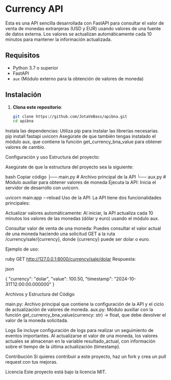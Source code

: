 # Currency API

Esta es una API sencilla desarrollada con FastAPI para consultar el valor de venta de monedas extranjeras (USD y EUR) usando valores de una fuente de datos externa. Los valores se actualizan automáticamente cada 10 minutos para mantener la información actualizada.

## Requisitos

- Python 3.7 o superior
- FastAPI
- `aux` (Módulo externo para la obtención de valores de moneda)

## Instalación

1. **Clona este repositorio**:
   ```bash
   git clone https://github.com/JotaVeBass/apibna.git
   cd apibna
   
Instala las dependencias: Utiliza pip para instalar las librerías necesarias.
pip install fastapi uvicorn
Asegúrate de que también tengas instalado el módulo aux, que contiene la función get_currency_bna_value para obtener valores de cambio.

Configuración y uso
Estructura del proyecto:

Asegúrate de que la estructura del proyecto sea la siguiente:

bash
Copiar código
├── main.py             # Archivo principal de la API
└── aux.py              # Módulo auxiliar para obtener valores de moneda
Ejecuta la API: Inicia el servidor de desarrollo con uvicorn.

uvicorn main:app --reload
Uso de la API: La API tiene dos funcionalidades principales:

Actualizar valores automáticamente: Al iniciar, la API actualiza cada 10 minutos los valores de las monedas (dólar y euro) usando el módulo aux.

Consultar valor de venta de una moneda: Puedes consultar el valor actual de una moneda haciendo una solicitud GET a la ruta /currency/sale/{currency}, donde {currency} puede ser dolar o euro.

Ejemplo de uso:

ruby
GET http://127.0.0.1:8000/currency/sale/dolar
Respuesta:

json

{
   "currency": "dolar",
   "value": 100.50,
   "timestamp": "2024-10-31T12:00:00.000000"
}

Archivos y Estructura del Código

main.py: Archivo principal que contiene la configuración de la API y el ciclo de actualización de valores de moneda.
aux.py: Módulo auxiliar con la función get_currency_bna_value(currency: str) -> float, que debe devolver el valor de la moneda solicitada.

Logs
Se incluye configuración de logs para realizar un seguimiento de eventos importantes. Al actualizarse el valor de una moneda, los valores actuales se almacenan en la variable resultado_actual, con información sobre el tiempo de la última actualización (timestamp).

Contribución
Si quieres contribuir a este proyecto, haz un fork y crea un pull request con tus mejoras.

Licencia
Este proyecto está bajo la licencia MIT.




